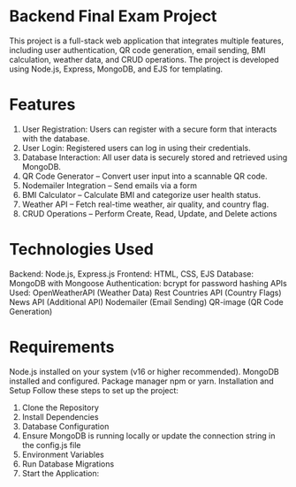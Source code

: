 # Backend Final Exam Project
This project is a full-stack web application that integrates multiple features, including user authentication, QR code generation, email sending, BMI calculation, weather data, and CRUD operations. The project is developed using Node.js, Express, MongoDB, and EJS for templating.

# Features
1. User Registration: Users can register with a secure form that interacts with the database.
2. User Login: Registered users can log in using their credentials.
3. Database Interaction: All user data is securely stored and retrieved using MongoDB.
4. QR Code Generator – Convert user input into a scannable QR code.
5. Nodemailer Integration – Send emails via a form
6. BMI Calculator – Calculate BMI and categorize user health status.
7. Weather API – Fetch real-time weather, air quality, and country flag.
8. CRUD Operations – Perform Create, Read, Update, and Delete actions


# Technologies Used
Backend: Node.js, Express.js
Frontend: HTML, CSS, EJS
Database: MongoDB with Mongoose
Authentication: bcrypt for password hashing
APIs Used:
OpenWeatherAPI (Weather Data)
Rest Countries API (Country Flags)
News API (Additional API)
Nodemailer (Email Sending)
QR-image (QR Code Generation)

# Requirements
Node.js installed on your system (v16 or higher recommended).
MongoDB installed and configured.
Package manager npm or yarn.
Installation and Setup
Follow these steps to set up the project:

1. Clone the Repository
2. Install Dependencies
3. Database Configuration
4. Ensure MongoDB is running locally or update the connection string in the config.js file
5. Environment Variables
6. Run Database Migrations
7. Start the Application:

